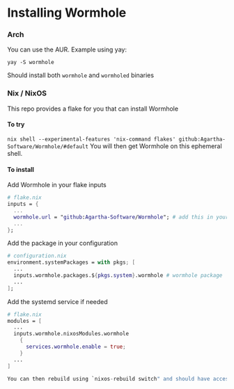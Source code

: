 # Installing Wormhole

### Arch
You can use the AUR.
Example using yay:
```
yay -S wormhole
```
Should install both `wormhole` and `wormholed` binaries

### Nix / NixOS
This repo provides a flake for you that can install Wormhole

#### To try
```nix shell --experimental-features 'nix-command flakes' github:Agartha-Software/Wormhole/#default```
You will then get Wormhole on this ephemeral shell.

#### To install
Add Wormhole in your flake inputs
```nix
# flake.nix
inputs = {
  ...
  wormhole.url = "github:Agartha-Software/Wormhole"; # add this in your inputs
  ...
};
```

Add the package in your configuration
```nix
# configuration.nix
environment.systemPackages = with pkgs; [
  ...
  inputs.wormhole.packages.${pkgs.system}.wormhole # wormhole package
  ...
];
```

Add the systemd service if needed
```nix
# flake.nix
modules = [
  ...
  inputs.wormhole.nixosModules.wormhole
    {
      services.wormhole.enable = true;
    }
  ...
]

You can then rebuild using `nixos-rebuild switch" and should have access to both `wormhole` and `wormholed` binaries